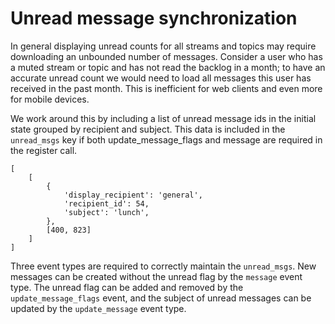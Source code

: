 # Unread message synchronization

In general displaying unread counts for all streams and topics may require
downloading an unbounded number of messages. Consider a user who has a muted
stream or topic and has not read the backlog in a month; to have an accurate
unread count we would need to load all messages this user has received in the
past month. This is inefficient for web clients and even more for mobile
devices.

We work around this by including a list of unread message ids in the initial
state grouped by recipient and subject. This data is included in the
`unread_msgs` key if both update_message_flags and message are required in the
register call.

```
[
    [
        {
            'display_recipient': 'general',
            'recipient_id': 54,
            'subject': 'lunch',
        },
        [400, 823]
    ]
]
```

Three event types are required to correctly maintain the `unread_msgs`. New
messages can be created without the unread flag by the `message` event type.
The unread flag can be added and removed by the `update_message_flags` event,
and the subject of unread messages can be updated by the `update_message` event
type.
